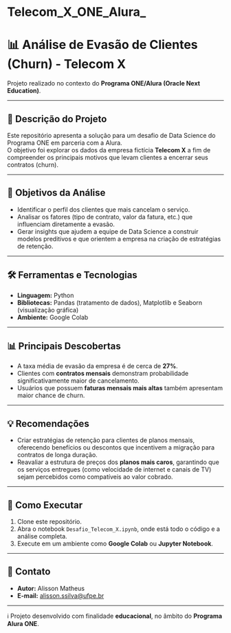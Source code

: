 # Telecom_X_ONE_Alura_
# 📊 Análise de Evasão de Clientes (Churn) - Telecom X  
Projeto realizado no contexto do **Programa ONE/Alura (Oracle Next Education)**.  

---

## 📝 Descrição do Projeto  
Este repositório apresenta a solução para um desafio de Data Science do Programa ONE em parceria com a Alura.  
O objetivo foi explorar os dados da empresa fictícia **Telecom X** a fim de compreender os principais motivos que levam clientes a encerrar seus contratos (churn).  

---

## 🚀 Objetivos da Análise  
- Identificar o perfil dos clientes que mais cancelam o serviço.  
- Analisar os fatores (tipo de contrato, valor da fatura, etc.) que influenciam diretamente a evasão.  
- Gerar insights que ajudem a equipe de Data Science a construir modelos preditivos e que orientem a empresa na criação de estratégias de retenção.  

---

## 🛠️ Ferramentas e Tecnologias  
- **Linguagem:** Python  
- **Bibliotecas:** Pandas (tratamento de dados), Matplotlib e Seaborn (visualização gráfica)  
- **Ambiente:** Google Colab  

---

## 📊 Principais Descobertas  
- A taxa média de evasão da empresa é de cerca de **27%**.  
- Clientes com **contratos mensais** demonstram probabilidade significativamente maior de cancelamento.  
- Usuários que possuem **faturas mensais mais altas** também apresentam maior chance de churn.  

---

## 💡 Recomendações  
- Criar estratégias de retenção para clientes de planos mensais, oferecendo benefícios ou descontos que incentivem a migração para contratos de longa duração.  
- Reavaliar a estrutura de preços dos **planos mais caros**, garantindo que os serviços entregues (como velocidade de internet e canais de TV) sejam percebidos como compatíveis ao valor cobrado.  

---

## 📁 Como Executar  
1. Clone este repositório.  
2. Abra o notebook `Desafio_Telecom_X.ipynb`, onde está todo o código e a análise completa.  
3. Execute em um ambiente como **Google Colab** ou **Jupyter Notebook**.  

---

## 📧 Contato  
- **Autor:** Alisson Matheus  
- **E-mail:** alisson.ssilva@ufpe.br  

---

ℹ️ Projeto desenvolvido com finalidade **educacional**, no âmbito do **Programa Alura ONE**.  

